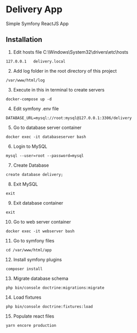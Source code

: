 # Delivery App

Simple Symfony ReactJS App

## Installation

1. Edit hosts file C:\Windows\System32\drivers\etc\hosts
```
127.0.0.1   delivery.local
```

2. Add log folder in the root directory of this project
```
/var/www/html/log
```

3. Execute in this in terminal to create servers
```
docker-compose up -d
```

4. Edit symfony .env file
```
DATABASE_URL=mysql://root:mysql@127.0.0.1:3306/delivery
```

5. Go to database server container
```
docker exec -it databaseserver bash
```

6. Login to MySQL
```
mysql --user=root --password=mysql
```

7. Create Database
```
create database delivery;
```

8. Exit MySQL
```
exit
```

9. Exit database container
```
exit
```

10. Go to web server container
```
docker exec -it webserver bash
```

11. Go to symfony files
```
cd /var/www/html/app
```

12. Install symfony plugins
```
composer install
```

13. Migrate database schema
```
php bin/console doctrine:migrations:migrate
```

14. Load fixtures
```
php bin/console doctrine:fixtures:load
```

15. Populate react files
```
yarn encore production
```